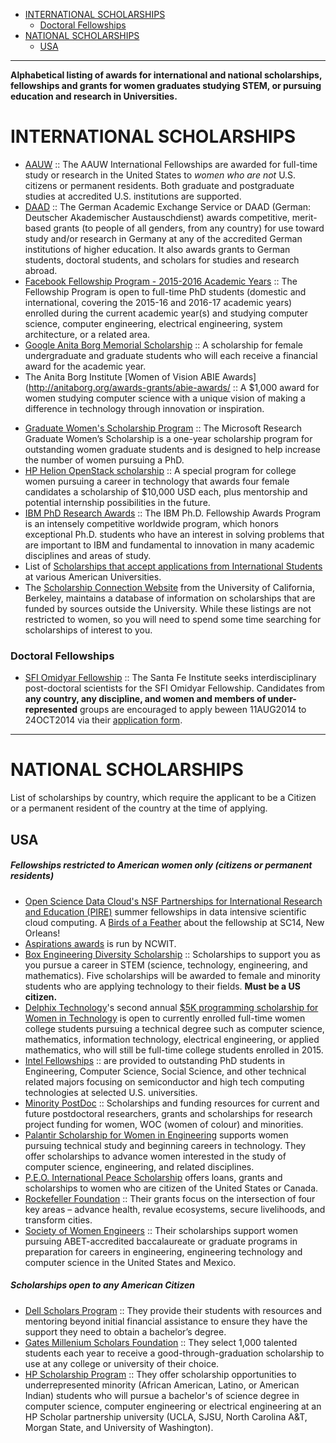 + [INTERNATIONAL SCHOLARSHIPS](#international-scholarships)
   + [Doctoral Fellowships](#doctoral-fellowships)
+ [NATIONAL SCHOLARSHIPS](#national-scholarships)
   + [USA](#usa)

----

__Alphabetical listing of awards for international and national scholarships, fellowships and grants for women graduates studying STEM, or pursuing education and research in Universities.__

# INTERNATIONAL SCHOLARSHIPS
+ [AAUW](http://www.aauw.org/what-we-do/educational-funding-and-awards/international-fellowships/) :: The AAUW International Fellowships are awarded for full-time study or research in the United States to *women who are not* U.S. citizens or permanent residents. Both graduate and postgraduate studies at accredited U.S. institutions are supported.
+ [DAAD](https://www.daad.de) :: The German Academic Exchange Service or DAAD (German: Deutscher Akademischer Austauschdienst) awards competitive, merit-based grants (to people of all genders, from any country) for use toward study and/or research in Germany at any of the accredited German institutions of higher education. It also awards grants to German students, doctoral students, and scholars for studies and research abroad. 
+ [Facebook Fellowship Program - 2015-2016 Academic Years](https://www.facebook.com/notes/facebook-fellowship-program/facebook-fellowship-program-2015-2016-academic-years/1657396827819570) :: The Fellowship Program is open to full-time PhD students (domestic and international, covering the 2015-16 and 2016-17 academic years) enrolled during the current academic year(s) and studying computer science, computer engineering, electrical engineering, system architecture, or a related area. 
+ [Google Anita Borg Memorial Scholarship](http://www.google.com/anitaborg/) :: A scholarship for female undergraduate and graduate students who will each receive a financial award for the academic year. 
+ The Anita Borg Institute [Women of Vision ABIE Awards](http://anitaborg.org/awards-grants/abie-awards/ :: A $1,000 award for women studying computer science with a unique vision of making a difference in technology through innovation or inspiration. 
- [Graduate Women's Scholarship Program](https://research.microsoft.com/en-us/collaboration/awards/fellows-women.aspx) :: The Microsoft Research Graduate Women’s Scholarship is a one-year scholarship program for outstanding women graduate students and is designed to help increase the number of women pursuing a PhD.
- [HP Helion OpenStack scholarship](http://go.hpcloud.com/scholarship-registration) :: A special program for college women pursuing a career in technology that awards four female candidates a scholarship of $10,000 USD each, plus mentorship and potential internship possibilities in the future. 
- [IBM PhD Research Awards](http://www.research.ibm.com/university/phdfellowship/) :: The IBM Ph.D. Fellowship Awards Program is an intensely competitive worldwide program, which honors exceptional Ph.D. students who have an interest in solving problems that are important to IBM and fundamental to innovation in many academic disciplines and areas of study. 
- List of [Scholarships that accept applications from International Students](http://scholarships.berkeley.edu/main_content/schol_details/pdf/int_student_opportunities.pdf) at various American Universities. 
- The [Scholarship Connection Website](http://scholarships.berkeley.edu/) from the University of California, Berkeley, maintains a database of information on scholarships that are funded by sources outside the University. While these listings are not restricted to women, so you will need to spend some time searching for scholarships of interest to you.

### Doctoral Fellowships
- [SFI Omidyar Fellowship](http://www.santafe.edu/education/fellowships/omidyar-postdoctoral/) :: The Santa Fe Institute seeks interdisciplinary post-doctoral scientists for the SFI Omidyar Fellowship. Candidates from **any country, any discipline, and women and members of under-represented** groups are encouraged to apply beween 11AUG2014 to 24OCT2014 via their [application form](http://www.santafe.edu/education/fellowships/omidyar-postdoctoral/).

----

# NATIONAL SCHOLARSHIPS
List of scholarships by country, which require the applicant to be a Citizen or a permanent resident of the country at the time of applying.

## USA
##### Fellowships restricted to American women only (citizens or permanent residents)
- [Open Science Data Cloud's NSF Partnerships for International Research and Education (PIRE)](http://pire.opensciencedatacloud.org/summer-2015-applications-available/) summer fellowships in data intensive scientific cloud computing. A [Birds of a Feather](http://pire.opensciencedatacloud.org/sc14-bof-session/) about the fellowship at SC14, New Orleans!
- [Aspirations awards](http://www.aspirations.org/participate/opportunities) is run by NCWIT.
- [Box Engineering Diversity Scholarship](http://www.boxdiversityscholarship.com/) :: Scholarships to support you as you pursue a career in STEM (science, technology, engineering, and mathematics). Five scholarships will be awarded to female and minority students who are applying technology to their fields. **Must be a US citizen.**
- [Delphix Technology](http://www.delphix.com/scholarship/)'s second annual [$5K programming scholarship for Women in Technology](http://www.delphix.com/2014/07/22/delphix-technology-scholarship/) is open to currently enrolled full-time women college students pursuing a technical degree such as computer science, mathematics, information technology, electrical engineering, or applied mathematics, who will still be full-time college students enrolled in 2015.
- [Intel Fellowships](https://intelfellowships.com/us/) :: are provided to outstanding PhD students in Engineering, Computer Science, Social Science, and other technical related majors focusing on semiconductor and high tech computing technologies at selected U.S. universities. 
- [Minority PostDoc](http://www.minoritypostdoc.org/view/resources.html) :: Scholarships and funding resources for current and future postdoctoral researchers, grants and scholarships for research project funding for women, WOC (women of colour) and minorities.
- [Palantir Scholarship for Women in Engineering](http://www.palantir.com/college/scholarship/) supports women pursuing technical study and beginning careers in technology. They offer scholarships to advance women interested in the study of computer science, engineering, and related disciplines.
- [P.E.O. International Peace Scholarship](http://www.peointernational.org/peo-projectsphilanthropies) offers loans, grants and scholarships to women who are citizen of the United States or Canada.
- [Rockefeller Foundation](http://www.rockefellerfoundation.org/grants) :: Their grants focus on the intersection of four key areas – advance health, revalue ecosystems, secure livelihoods, and transform cities.
- [Society of Women Engineers](http://www.swe.org) :: Their scholarships support women pursuing ABET-accredited baccalaureate or graduate programs in preparation for careers in engineering, engineering technology and computer science in the United States and Mexico.

##### Scholarships open to any American Citizen
- [Dell Scholars Program](http://www.dellscholars.org/about/) :: They provide their students with resources and mentoring beyond initial financial assistance to ensure they have the support they need to obtain a bachelor’s degree.
- [Gates Millenium Scholars Foundation](https://www.gmsp.org/) :: They select 1,000 talented students each year to receive a good-through-graduation scholarship to use at any college or university of their choice. 
- [HP Scholarship Program](http://www.engr.sjsu.edu/about/news/hp-scholarship) :: They offer scholarship opportunities to underrepresented minority (African American, Latino, or American Indian) students who will pursue a bachelor's of science degree in computer science, computer engineering or electrical engineering at an HP Scholar partnership university (UCLA, SJSU, North Carolina A&T, Morgan State, and University of Washington).

